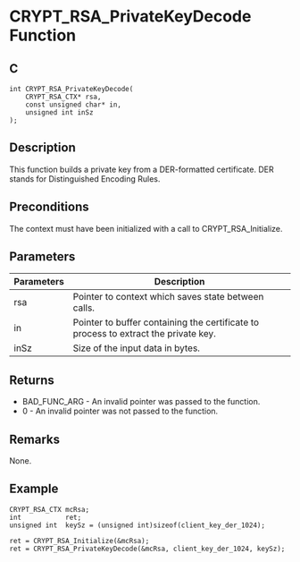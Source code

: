 # CRYPT_RSA_PrivateKeyDecode Function

## C
    int CRYPT_RSA_PrivateKeyDecode(
        CRYPT_RSA_CTX* rsa, 
        const unsigned char* in, 
        unsigned int inSz
    );

## Description

This function builds a private key from a DER-formatted certificate. DER stands for Distinguished Encoding Rules.

## Preconditions

The context must have been initialized with a call to CRYPT_RSA_Initialize.

## Parameters

|Parameters  |Description  |
|----|----|
|rsa |Pointer to context which saves state between calls. |
|in |Pointer to buffer containing the certificate to process to extract the private key. |
|inSz |Size of the input data in bytes. |

## Returns

- BAD_FUNC_ARG - An invalid pointer was passed to the function.
- 0 - An invalid pointer was not passed to the function.

## Remarks

None.

## Example

    CRYPT_RSA_CTX mcRsa;
    int           ret;
    unsigned int  keySz = (unsigned int)sizeof(client_key_der_1024);

    ret = CRYPT_RSA_Initialize(&mcRsa);
    ret = CRYPT_RSA_PrivateKeyDecode(&mcRsa, client_key_der_1024, keySz);
